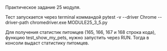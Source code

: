 Практическое задание 25 модуля.

Тест запускается через terminal коммандой pytest -v --driver Chrome --driver-path chromedriver.exe MODULE25_3_5.py

Для получения статистик питомцев (165, 166, 167 и 168 строка кода), функцию test_show_my_pets, нужно запустить через RUN. Тогда в консоли выдаст статистику питомцев.